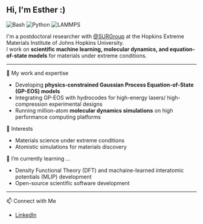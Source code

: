 ## Hi, I'm Esther :)
![Bash](https://img.shields.io/badge/Bash-121011?logo=gnu-bash&logoColor=white)
![Python](https://img.shields.io/badge/Python-3776AB?logo=python&logoColor=white)
![LAMMPS](https://img.shields.io/badge/LAMMPS-orange)

I'm a postdoctoral researcher with [@SURGroup](https://github.com/SURGroup) at the Hopkins Extreme Materials Institute of Johns Hopkins University.  
I work on **scientific machine learning, molecular dynamics, and equation-of-state models** for materials under extreme conditions.

---
🔭 My work and expertise
- Developing **physics-constrained Gaussian Process Equation-of-State (GP-EOS) models**
- Integrating GP-EOS with hydrocodes for high-energy lasers/ high-compression experimental designs
- Running million-atom **molecular dynamics simulations** on high performance computing platforms

🚀 Interests
- Materials science under extreme conditions  
- Atomistic simulations for materials discovery
  
🌱 I’m currently learning ...
- Density Functional Theory (DFT) and machaine-learned interatomic potentials (MLIP) development
- Open-source scientific software development 

---
📫 Connect with Me
- [LinkedIn](https://www.linkedin.com/in/tungyan-liu/)

<!--
![Profile views](https://komarev.com/ghpvc/?username=estherliu&color=blue)

**estherlty/estherlty** is a ✨ _special_ ✨ repository because its `README.md` (this file) appears on your GitHub profile.

Here are some ideas to get you started:

- 🔭 I’m currently working on ...
- 🌱 I’m currently learning ...
- 👯 I’m looking to collaborate on ...
- 🤔 I’m looking for help with ...
- 💬 Ask me about ...
- 📫 How to reach me: ...
- 😄 Pronouns: ...
- ⚡ Fun fact: ...
-->
